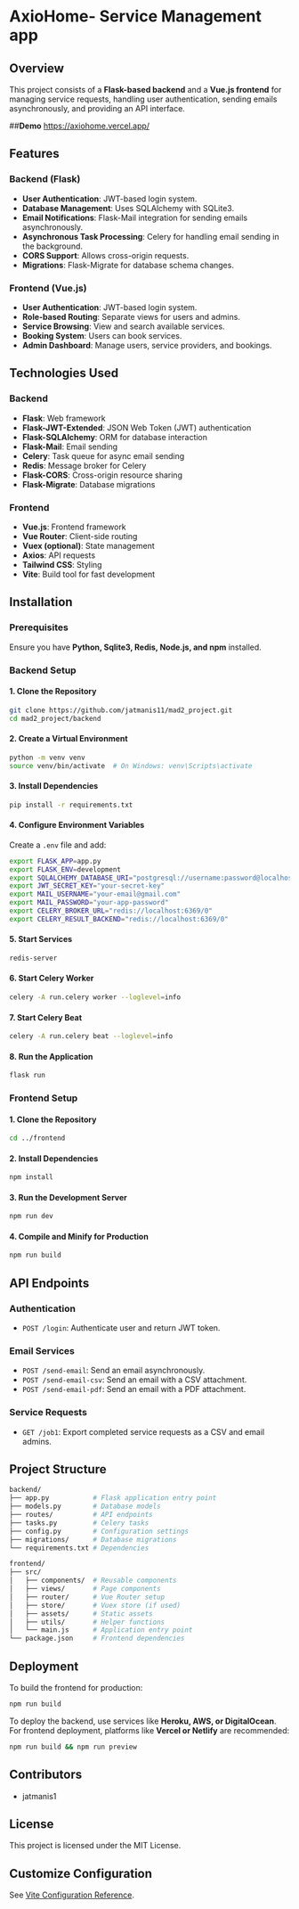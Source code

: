 # AxioHome- Service Management app

## Overview
This project consists of a **Flask-based backend** and a **Vue.js frontend** for managing service requests, handling user authentication, sending emails asynchronously, and providing an API interface.

##**Demo**
https://axiohome.vercel.app/

## Features
### Backend (Flask)
- **User Authentication**: JWT-based login system.
- **Database Management**: Uses SQLAlchemy with SQLite3.
- **Email Notifications**: Flask-Mail integration for sending emails asynchronously.
- **Asynchronous Task Processing**: Celery for handling email sending in the background.
- **CORS Support**: Allows cross-origin requests.
- **Migrations**: Flask-Migrate for database schema changes.

### Frontend (Vue.js)
- **User Authentication**: JWT-based login system.
- **Role-based Routing**: Separate views for users and admins.
- **Service Browsing**: View and search available services.
- **Booking System**: Users can book services.
- **Admin Dashboard**: Manage users, service providers, and bookings.

## Technologies Used
### Backend
- **Flask**: Web framework
- **Flask-JWT-Extended**: JSON Web Token (JWT) authentication
- **Flask-SQLAlchemy**: ORM for database interaction
- **Flask-Mail**: Email sending
- **Celery**: Task queue for async email sending
- **Redis**: Message broker for Celery
- **Flask-CORS**: Cross-origin resource sharing
- **Flask-Migrate**: Database migrations

### Frontend
- **Vue.js**: Frontend framework
- **Vue Router**: Client-side routing
- **Vuex (optional)**: State management
- **Axios**: API requests
- **Tailwind CSS**: Styling
- **Vite**: Build tool for fast development

## Installation

### Prerequisites
Ensure you have **Python, Sqlite3, Redis, Node.js, and npm** installed.

### Backend Setup
#### 1. Clone the Repository
```bash
git clone https://github.com/jatmanis11/mad2_project.git
cd mad2_project/backend
```

#### 2. Create a Virtual Environment
```bash
python -m venv venv
source venv/bin/activate  # On Windows: venv\Scripts\activate
```

#### 3. Install Dependencies
```bash
pip install -r requirements.txt
```

#### 4. Configure Environment Variables
Create a `.env` file and add:
```bash
export FLASK_APP=app.py
export FLASK_ENV=development
export SQLALCHEMY_DATABASE_URI="postgresql://username:password@localhost/db_name"
export JWT_SECRET_KEY="your-secret-key"
export MAIL_USERNAME="your-email@gmail.com"
export MAIL_PASSWORD="your-app-password"
export CELERY_BROKER_URL="redis://localhost:6369/0"
export CELERY_RESULT_BACKEND="redis://localhost:6369/0"
```

#### 5. Start Services
```bash
redis-server
```

#### 6. Start Celery Worker
```bash
celery -A run.celery worker --loglevel=info
```
#### 7. Start Celery Beat
```bash
celery -A run.celery beat --loglevel=info
```

#### 8. Run the Application
```bash
flask run
```

### Frontend Setup
#### 1. Clone the Repository
```bash
cd ../frontend
```

#### 2. Install Dependencies
```bash
npm install
```

#### 3. Run the Development Server
```bash
npm run dev
```

#### 4. Compile and Minify for Production
```bash
npm run build
```

## API Endpoints
### Authentication
- `POST /login`: Authenticate user and return JWT token.

### Email Services
- `POST /send-email`: Send an email asynchronously.
- `POST /send-email-csv`: Send an email with a CSV attachment.
- `POST /send-email-pdf`: Send an email with a PDF attachment.

### Service Requests
- `GET /job1`: Export completed service requests as a CSV and email admins.

## Project Structure
```bash
backend/
├── app.py           # Flask application entry point
├── models.py        # Database models
├── routes/          # API endpoints
├── tasks.py         # Celery tasks
├── config.py        # Configuration settings
├── migrations/      # Database migrations
└── requirements.txt # Dependencies

frontend/
├── src/
│   ├── components/  # Reusable components
│   ├── views/       # Page components
│   ├── router/      # Vue Router setup
│   ├── store/       # Vuex store (if used)
│   ├── assets/      # Static assets
│   ├── utils/       # Helper functions
│   └── main.js      # Application entry point
└── package.json     # Frontend dependencies
```

## Deployment
To build the frontend for production:
```bash
npm run build
```

To deploy the backend, use services like **Heroku, AWS, or DigitalOcean**.
For frontend deployment, platforms like **Vercel or Netlify** are recommended:
```bash
npm run build && npm run preview
```

## Contributors
- jatmanis1

## License
This project is licensed under the MIT License.

## Customize Configuration
See [Vite Configuration Reference](https://vite.dev/config/).

